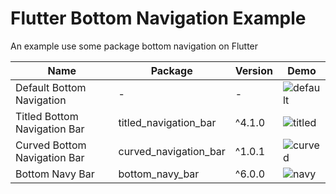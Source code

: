 # Flutter Bottom Navigation Example

An example use some package bottom navigation on Flutter


Name | Package | Version | Demo 
--- | --- | --- | --- |
Default Bottom Navigation | - | - | ![default](https://user-images.githubusercontent.com/10147928/127515521-91d0138a-59fb-44bb-9b00-b84635f4f762.gif) |
Titled Bottom Navigation Bar | titled_navigation_bar |  ^4.1.0 | ![titled](https://user-images.githubusercontent.com/10147928/127515617-521e1d19-d561-4813-8219-0808595e6c27.gif) |
Curved Bottom Navigation Bar | curved_navigation_bar | ^1.0.1 | ![curved](https://user-images.githubusercontent.com/10147928/127515630-d507f047-5e71-4222-bf34-3d0d4a15f316.gif) |
Bottom Navy Bar | bottom_navy_bar | ^6.0.0 |  ![navy](https://user-images.githubusercontent.com/10147928/127515662-958d3e7a-ecfa-41b7-815d-fe24d0153423.gif) |

